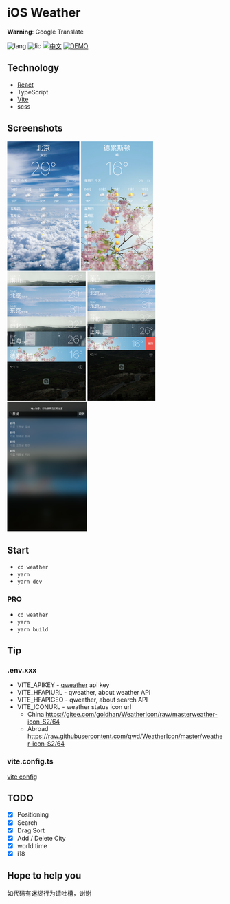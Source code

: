 # iOS Weather

__Warning__: Google Translate

![lang](https://img.shields.io/github/languages/top/goldhan/ImitationiOSWeather)
![lic](https://img.shields.io/github/license/goldhan/ImitationiOSWeather)
[![中文](https://img.shields.io/badge/Lang-Chinese-red.svg
)](./README.zh-CN.md)
[![DEMO](https://img.shields.io/badge/Demo-green.svg)](https://goldhan.github.io/weather.github.io/index.html)

## Technology

- [React](https://reactjs.org/)
- TypeScript
- [Vite](https://vitejs.dev/)
- scss

## Screenshots

<div>
    <img src="./preview/01.png" height= "300em" alt="" />
    <img src="./preview/02.png" height= "300em" alt="" />
    <img src="./preview/03.png" height= "300em" alt="" />
    <img src="./preview/04.png" height= "300em" alt="" />
    <img src="./preview/05.png" height= "300em" alt="" />
    <img src="./preview/06.png" height= "300em" alt="" />
</div>


## 

## Start

- `cd weather`
- `yarn`
- `yarn dev`

### PRO

- `cd weather`
- `yarn`
- `yarn build`

## Tip

### .env.xxx

- VITE_APIKEY - [qweather](https://dev.qweather.com/en/) api key
- VITE_HFAPIURL - qweather, about weather API
- VITE_HFAPIGEO - qweather, about search API
- VITE_ICONURL - weather status icon url
  - China <https://gitee.com/goldhan/WeatherIcon/raw/masterweather-icon-S2/64>
  - Abroad <https://raw.githubusercontent.com/qwd/WeatherIcon/master/weather-icon-S2/64>

### vite.config.ts

[vite config](https://vitejs.dev/config/)

## TODO

- [x] Positioning
- [x] Search
- [x] Drag Sort
- [x] Add / Delete City
- [x] world time
- [x] i18

## Hope to help you

如代码有迷糊行为请吐槽，谢谢
